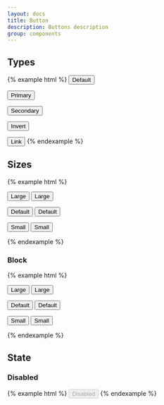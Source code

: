 ```yaml
---
layout: docs
title: Button
description: Buttons description
group: components
---
```


## Types ##
{% example html %}
<button type="button" class="{{ site.css_prefix }}-button">Default</button>

<button type="button" class="{{ site.css_prefix }}-button {{ site.css_prefix }}-button--primary">Primary</button>

<button type="button" class="{{ site.css_prefix }}-button {{ site.css_prefix }}-button--danger">Secondary</button>

<button type="button" class="{{ site.css_prefix }}-button {{ site.css_prefix }}-button--invert">Invert</button>

<button type="button" class="{{ site.css_prefix }}-button {{ site.css_prefix }}-button--link">Link</button>
{% endexample %}

## Sizes ##
{% example html %}
<p>
   <button type="button" class="{{ site.css_prefix }}-button {{ site.css_prefix }}-button--primary {{ site.css_prefix }}-button--large">Large</button>
   <button type="button" class="{{ site.css_prefix }}-button {{ site.css_prefix }}-button--large">Large</button>
</p>

<p>
   <button type="button" class="{{ site.css_prefix }}-button {{ site.css_prefix }}-button--primary">Default</button>
   <button type="button" class="{{ site.css_prefix }}-button">Default</button>
</p>

<p>
   <button type="button" class="{{ site.css_prefix }}-button {{ site.css_prefix }}-button--primary {{ site.css_prefix }}-button--small">Small</button>
   <button type="button" class="{{ site.css_prefix }}-button {{ site.css_prefix }}-button--small">Small</button>
</p>
{% endexample %}

### Block ###
{% example html %}
<p>
   <button type="button" class="{{ site.css_prefix }}-button {{ site.css_prefix }}-button--primary {{ site.css_prefix }}-button--large {{ site.css_prefix }}-button--block">Large</button>
   <button type="button" class="{{ site.css_prefix }}-button {{ site.css_prefix }}-button--large {{ site.css_prefix }}-button--block">Large</button>
</p>

<p>
   <button type="button" class="{{ site.css_prefix }}-button {{ site.css_prefix }}-button--primary {{ site.css_prefix }}-button--block">Default</button>
   <button type="button" class="{{ site.css_prefix }}-button {{ site.css_prefix }}-button--block">Default</button>
</p>

<p>
   <button type="button" class="{{ site.css_prefix }}-button {{ site.css_prefix }}-button--primary {{ site.css_prefix }}-button--small {{ site.css_prefix }}-button--block">Small</button>
   <button type="button" class="{{ site.css_prefix }}-button {{ site.css_prefix }}-button--small {{ site.css_prefix }}-button--block">Small</button>
</p>
{% endexample %}

## State ##

### Disabled ###
{% example html %}
<button type="button" class="{{ site.css_prefix }}-button" disabled>Disabled</button>
{% endexample %}
